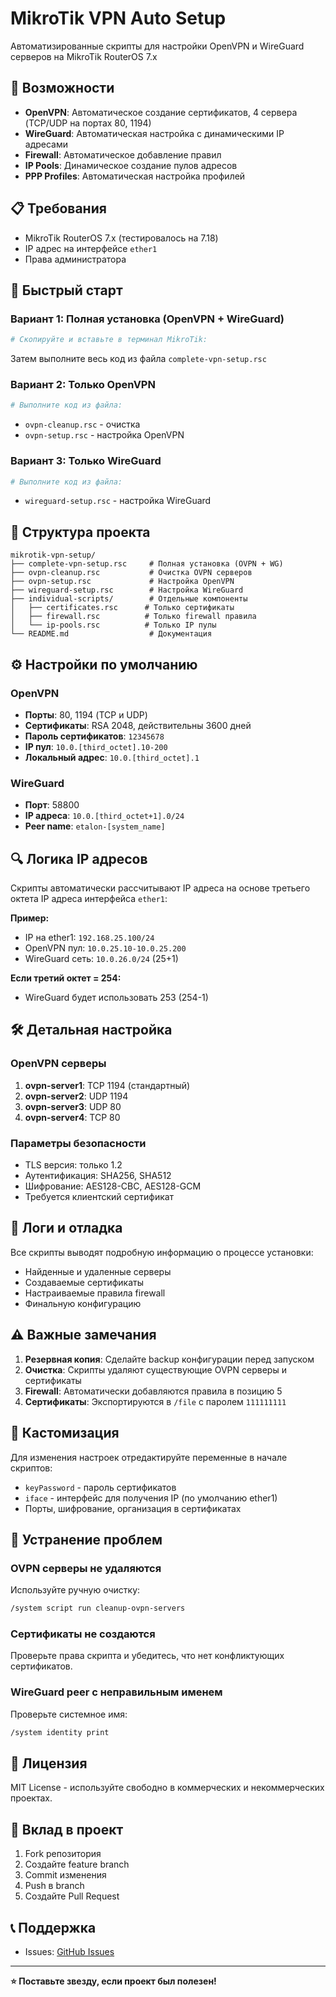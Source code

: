 # MikroTik VPN Auto Setup

Автоматизированные скрипты для настройки OpenVPN и WireGuard серверов на MikroTik RouterOS 7.x

## 🚀 Возможности

- **OpenVPN**: Автоматическое создание сертификатов, 4 сервера (TCP/UDP на портах 80, 1194)
- **WireGuard**: Автоматическая настройка с динамическими IP адресами
- **Firewall**: Автоматическое добавление правил
- **IP Pools**: Динамическое создание пулов адресов
- **PPP Profiles**: Автоматическая настройка профилей

## 📋 Требования

- MikroTik RouterOS 7.x (тестировалось на 7.18)
- IP адрес на интерфейсе `ether1`
- Права администратора

## 🔧 Быстрый старт

### Вариант 1: Полная установка (OpenVPN + WireGuard)
```bash
# Скопируйте и вставьте в терминал MikroTik:
```

Затем выполните весь код из файла `complete-vpn-setup.rsc`

### Вариант 2: Только OpenVPN
```bash
# Выполните код из файла:
```
- `ovpn-cleanup.rsc` - очистка
- `ovpn-setup.rsc` - настройка OpenVPN

### Вариант 3: Только WireGuard
```bash
# Выполните код из файла:
```
- `wireguard-setup.rsc` - настройка WireGuard

## 📁 Структура проекта

```
mikrotik-vpn-setup/
├── complete-vpn-setup.rsc     # Полная установка (OVPN + WG)
├── ovpn-cleanup.rsc           # Очистка OVPN серверов
├── ovpn-setup.rsc             # Настройка OpenVPN
├── wireguard-setup.rsc        # Настройка WireGuard
├── individual-scripts/        # Отдельные компоненты
│   ├── certificates.rsc      # Только сертификаты
│   ├── firewall.rsc          # Только firewall правила
│   └── ip-pools.rsc          # Только IP пулы
└── README.md                  # Документация
```

## ⚙️ Настройки по умолчанию

### OpenVPN
- **Порты**: 80, 1194 (TCP и UDP)
- **Сертификаты**: RSA 2048, действительны 3600 дней
- **Пароль сертификатов**: `12345678`
- **IP пул**: `10.0.[third_octet].10-200`
- **Локальный адрес**: `10.0.[third_octet].1`

### WireGuard
- **Порт**: 58800
- **IP адреса**: `10.0.[third_octet+1].0/24`
- **Peer name**: `etalon-[system_name]`

## 🔍 Логика IP адресов

Скрипты автоматически рассчитывают IP адреса на основе третьего октета IP адреса интерфейса `ether1`:

**Пример:**
- IP на ether1: `192.168.25.100/24`
- OpenVPN пул: `10.0.25.10-10.0.25.200`
- WireGuard сеть: `10.0.26.0/24` (25+1)

**Если третий октет = 254:**
- WireGuard будет использовать 253 (254-1)

## 🛠️ Детальная настройка

### OpenVPN серверы
1. **ovpn-server1**: TCP 1194 (стандартный)
2. **ovpn-server2**: UDP 1194 
3. **ovpn-server3**: UDP 80
4. **ovpn-server4**: TCP 80

### Параметры безопасности
- TLS версия: только 1.2
- Аутентификация: SHA256, SHA512
- Шифрование: AES128-CBC, AES128-GCM
- Требуется клиентский сертификат

## 📝 Логи и отладка

Все скрипты выводят подробную информацию о процессе установки:
- Найденные и удаленные серверы
- Создаваемые сертификаты
- Настраиваемые правила firewall
- Финальную конфигурацию

## ⚠️ Важные замечания

1. **Резервная копия**: Сделайте backup конфигурации перед запуском
2. **Очистка**: Скрипты удаляют существующие OVPN серверы и сертификаты
3. **Firewall**: Автоматически добавляются правила в позицию 5
4. **Сертификаты**: Экспортируются в `/file` с паролем `111111111`

## 🔧 Кастомизация

Для изменения настроек отредактируйте переменные в начале скриптов:
- `keyPassword` - пароль сертификатов
- `iface` - интерфейс для получения IP (по умолчанию ether1)
- Порты, шифрование, организация в сертификатах

## 🐛 Устранение проблем

### OVPN серверы не удаляются
Используйте ручную очистку:
```bash
/system script run cleanup-ovpn-servers
```

### Сертификаты не создаются
Проверьте права скрипта и убедитесь, что нет конфликтующих сертификатов.

### WireGuard peer с неправильным именем
Проверьте системное имя:
```bash
/system identity print
```

## 📄 Лицензия

MIT License - используйте свободно в коммерческих и некоммерческих проектах.

## 🤝 Вклад в проект

1. Fork репозитория
2. Создайте feature branch
3. Commit изменения
4. Push в branch
5. Создайте Pull Request

## 📞 Поддержка

- Issues: [GitHub Issues](https://github.com/Yarik-Poyaskov/mikrotik-vpn-setup-script/issues)

---

**⭐ Поставьте звезду, если проект был полезен!**